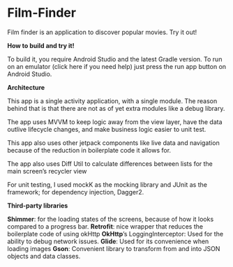 # Film-Finder
Film finder is an application to discover popular movies. Try it out!

**How to build and try it!**

To build it, you require Android Studio and the latest Gradle version.
To run on an emulator (click here if you need help) just press the run app button on Android Studio.

**Architecture**

This app is a single activity application, with a single module. The reason behind that is that there are not as of yet extra modules like a debug library.

The app uses MVVM to keep logic away from the view layer, have the data outlive lifecycle changes, and make business logic easier to unit test.

This app also uses other jetpack components like live data and navigation because of the reduction in boilerplate code it allows for. 

The app also uses Diff Util to calculate differences between lists for the main screen’s recycler view

For unit testing, I used mockK as the mocking library and JUnit as the framework;  for dependency injection, Dagger2.

**Third-party libraries**

  **Shimmer**: for the loading states of the screens, because of how it looks compared to a progress bar.
  **Retrofit**: nice wrapper that reduces the boilerplate code of using okHttp
  **OkHttp**’s LoggingInterceptor: Used for the ability to debug network issues. 
  **Glide**: Used for its convenience when loading images
  **Gson**: Convenient library to transform from and into JSON objects and data classes.
